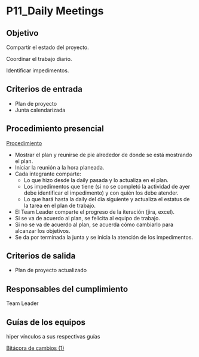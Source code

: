 # P11_Daily Meetings

## **Objetivo**

Compartir el estado del proyecto.

Coordinar el trabajo diario.

Identificar impedimentos.

## **Criterios de entrada**

- Plan de proyecto
- Junta calendarizada

## **Procedimiento presencial**

[Procedimiento](P11_Daily%20Meetings%2094653bc268bc4025b1e9aaff84b6175d/Procedimiento%20042af38b7eb34245bc27254c99e5aba2.csv)

- Mostrar el plan y reunirse de pie alrededor de donde se está mostrando el plan.
- Iniciar la reunión a la hora planeada.
- Cada integrante comparte:
    - Lo que hizo desde la daily pasada y lo actualiza en el plan.
    - Los impedimentos que tiene (si no se completó la actividad de ayer debe identificar el impedimento) y con quién los debe atender.
    - Lo que hará hasta la daily del día siguiente y actualiza el estatus de la tarea en el plan de trabajo.
- El Team Leader comparte el progreso de la iteración (jira, excel).
- Si se va de acuerdo al plan, se felicita al equipo de trabajo.
- Si no se va de acuerdo al plan, se acuerda cómo cambiarlo para alcanzar los objetivos.
- Se da por terminada la junta y se inicia la atención de los impedimentos.

## **Criterios de salida**

- Plan de proyecto actualizado

## **Responsables del cumplimiento**

Team Leader

## Guías de los equipos

hiper vínculos a sus respectivas guías 

[Bitácora de cambios (1)](P11_Daily%20Meetings%2094653bc268bc4025b1e9aaff84b6175d/Bita%CC%81cora%20de%20cambios%20(1)%2076e021b23406471390efa5f12fd3c65a.csv)